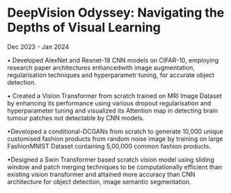 # DeepVision Odyssey: Navigating the Depths of Visual Learning
Dec 2023 - Jan 2024 

• Developed AlexNet and Resnet-18 CNN models on CIFAR-10, employing research paper architectures enhancedwith image augmentation, regularisation techniques and hyperparametr tuning, for accurate object detection.

• Created a Vision Transformer from scratch trained on MRI Image Dataset by enhancing its performance using various dropout regularisation and hyperparameter tuning and visualized its Attention map in detecting brain tumour patches not detectable by CNN models.

•Developed a conditional-DCGANs from scratch to generate 10,000 unique customised fashion products from random noise image by training on large FashionMNIST Dataset containing 5,00,000 common fashion products.

•Designed a Swin Transformer based scratch vision model using sliding window and patch merging techniques to be computationally efficient than existing vision transformer and attained more accuracy than CNN architecture for object detection, image semantic segmentation.
